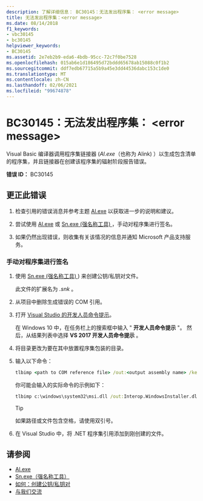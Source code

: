 ```yaml
---
description: 了解详细信息： BC30145：无法发出程序集： <error message>
title: 无法发出程序集：<error message>
ms.date: 08/14/2018
f1_keywords:
- vbc30145
- bc30145
helpviewer_keywords:
- BC30145
ms.assetid: 2e7eb2b9-eda6-4bdb-95cc-72c7f0be7528
ms.openlocfilehash: 015ab6e1d186495d72bddd65678ab15088c0f1b2
ms.sourcegitcommit: ddf7edb67715a5b9a45e3dd44536dabc153c1de0
ms.translationtype: MT
ms.contentlocale: zh-CN
ms.lasthandoff: 02/06/2021
ms.locfileid: "99674878"
---
```

# <a name="bc30145-unable-to-emit-assembly-error-message"></a>BC30145：无法发出程序集： \<error message>

Visual Basic 编译器调用程序集链接器 (*Al.exe*（也称为 Alink) ）以生成包含清单的程序集，并且链接器在创建该程序集的辐射阶段报告错误。

**错误 ID：** BC30145

## <a name="to-correct-this-error"></a>更正此错误

1. 检查引用的错误消息并参考主题 [Al.exe](../../../framework/tools/al-exe-assembly-linker.md) 以获取进一步的说明和建议。

2. 尝试使用 [Al.exe](../../../framework/tools/al-exe-assembly-linker.md) 或 [Sn.exe (强名称工具) ](../../../framework/tools/sn-exe-strong-name-tool.md)，手动对程序集进行签名。

3. 如果仍然出现错误，则收集有关该情况的信息并通知 Microsoft 产品支持服务。

### <a name="to-sign-the-assembly-manually"></a>手动对程序集进行签名

1. 使用 [Sn.exe (强名称工具) ](../../../framework/tools/sn-exe-strong-name-tool.md)) 来创建公钥/私钥对文件。

   此文件的扩展名为 *.snk* 。

2. 从项目中删除生成错误的 COM 引用。

3. 打开 [Visual Studio 的开发人员命令提示](../../../framework/tools/developer-command-prompt-for-vs.md)。

   在 Windows 10 中，在任务栏上的搜索框中输入 " **开发人员命令提示** "。 然后，从结果列表中选择 **VS 2017 开发人员命令提示** 。

4. 将目录更改为要在其中放置程序集包装的目录。

5. 输入以下命令：

    ```cmd
    tlbimp <path to COM reference file> /out:<output assembly name> /keyfile:<path to .snk file>
    ```

   你可能会输入的实际命令的示例如下：

    ```cmd
    tlbimp c:\windows\system32\msi.dll /out:Interop.WindowsInstaller.dll /keyfile:"c:\documents and settings\mykey.snk"
    ```

   > [!TIP]
   > 如果路径或文件包含空格，请使用双引号。

6. 在 Visual Studio 中，将 .NET 程序集引用添加到刚创建的文件。

## <a name="see-also"></a>请参阅

- [Al.exe](../../../framework/tools/al-exe-assembly-linker.md)
- [Sn.exe（强名称工具）](../../../framework/tools/sn-exe-strong-name-tool.md)
- [如何：创建公钥/私钥对](../../../standard/assembly/create-public-private-key-pair.md)
- [与我们交流](/visualstudio/ide/feedback-options)
